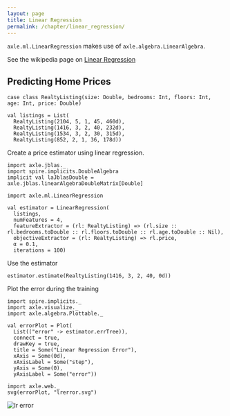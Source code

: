 ```yaml
---
layout: page
title: Linear Regression
permalink: /chapter/linear_regression/
---
```


`axle.ml.LinearRegression` makes use of `axle.algebra.LinearAlgebra`.

See the wikipedia page on <a href="https://en.wikipedia.org/wiki/Linear_regression">Linear Regression</a>

Predicting Home Prices
----------------------

```tut:book
case class RealtyListing(size: Double, bedrooms: Int, floors: Int, age: Int, price: Double)

val listings = List(
  RealtyListing(2104, 5, 1, 45, 460d),
  RealtyListing(1416, 3, 2, 40, 232d),
  RealtyListing(1534, 3, 2, 30, 315d),
  RealtyListing(852, 2, 1, 36, 178d))
```

Create a price estimator using linear regression.

```tut:book
import axle.jblas._
import spire.implicits.DoubleAlgebra
implicit val laJblasDouble = axle.jblas.linearAlgebraDoubleMatrix[Double]

import axle.ml.LinearRegression

val estimator = LinearRegression(
  listings,
  numFeatures = 4,
  featureExtractor = (rl: RealtyListing) => (rl.size :: rl.bedrooms.toDouble :: rl.floors.toDouble :: rl.age.toDouble :: Nil),
  objectiveExtractor = (rl: RealtyListing) => rl.price,
  α = 0.1,
  iterations = 100)
```

Use the estimator

```tut:book
estimator.estimate(RealtyListing(1416, 3, 2, 40, 0d))
```

Plot the error during the training

```tut:book
import spire.implicits._
import axle.visualize._
import axle.algebra.Plottable._

val errorPlot = Plot(
  List(("error" -> estimator.errTree)),
  connect = true,
  drawKey = true,
  title = Some("Linear Regression Error"),
  xAxis = Some(0d),
  xAxisLabel = Some("step"),
  yAxis = Some(0),
  yAxisLabel = Some("error"))

import axle.web._
svg(errorPlot, "lrerror.svg")
```

![lr error](../images/lrerror.svg)

